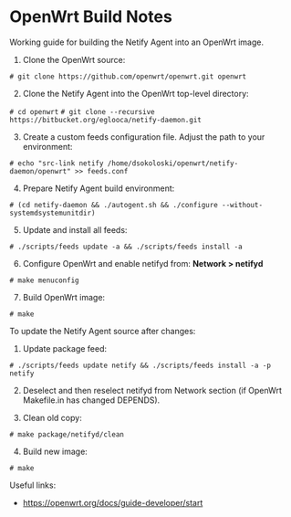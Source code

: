 # OpenWrt Build Notes

Working guide for building the Netify Agent into an OpenWrt image.

1. Clone the OpenWrt source:

  `# git clone https://github.com/openwrt/openwrt.git openwrt`
  
2. Clone the Netify Agent into the OpenWrt top-level directory:

  `# cd openwrt`
  `# git clone --recursive https://bitbucket.org/eglooca/netify-daemon.git`
  
3. Create a custom feeds configuration file.  Adjust the path to your environment:

  `# echo "src-link netify /home/dsokoloski/openwrt/netify-daemon/openwrt" >> feeds.conf`
  
4. Prepare Netify Agent build environment:

  `# (cd netify-daemon && ./autogent.sh && ./configure --without-systemdsystemunitdir)`
  
5. Update and install all feeds:

  `# ./scripts/feeds update -a && ./scripts/feeds install -a`
  
6. Configure OpenWrt and enable netifyd from: __Network > netifyd__

  `# make menuconfig`
  
7. Build OpenWrt image:

  `# make`

To update the Netify Agent source after changes:

1. Update package feed:

  `# ./scripts/feeds update netify && ./scripts/feeds install -a -p netify`
  
2. Deselect and then reselect netifyd from Network section (if OpenWrt Makefile.in has changed DEPENDS).

3. Clean old copy:

  `# make package/netifyd/clean`
  
4. Build new image:

  `# make`

Useful links:

- https://openwrt.org/docs/guide-developer/start
